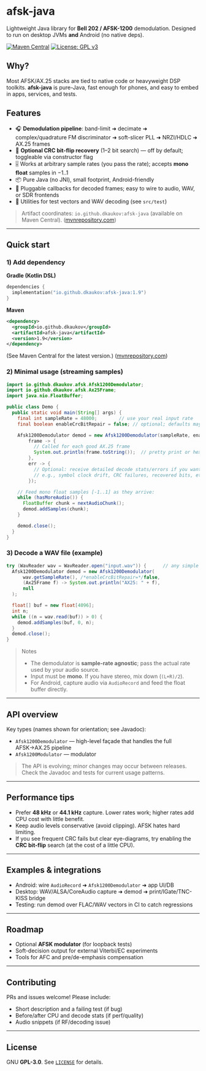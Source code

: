 # afsk-java

Lightweight Java library for **Bell 202 / AFSK-1200** demodulation. Designed to run on desktop JVMs **and** Android (no native deps).

[![Maven Central](https://img.shields.io/maven-central/v/io.github.dkaukov/afsk-java.svg)](https://mvnrepository.com/artifact/io.github.dkaukov/afsk-java)
[![License: GPL v3](https://img.shields.io/badge/License-GPLv3-blue.svg)](#license)

## Why?

Most AFSK/AX.25 stacks are tied to native code or heavyweight DSP toolkits. **afsk-java** is pure-Java, fast enough for phones, and easy to embed in apps, services, and tests.

## Features

* 🎧 **Demodulation pipeline**: band-limit ➜ decimate ➜ complex/quadrature FM discriminator ➜ soft-slicer PLL ➜ NRZI/HDLC ➜ AX.25 frames
* 🧪 **Optional CRC bit-flip recovery** (1–2 bit search) — off by default; toggleable via constructor flag
* 🎚️ Works at arbitrary sample rates (you pass the rate); accepts **mono float** samples in $-1..1$
* 📦 Pure Java (no JNI), small footprint, Android-friendly
* 🔧 Pluggable callbacks for decoded frames; easy to wire to audio, WAV, or SDR frontends
* 🧰 Utilities for test vectors and WAV decoding (see `src/test`)

> Artifact coordinates: `io.github.dkaukov:afsk-java` (available on Maven Central). ([mvnrepository.com][1])

---

## Quick start

### 1) Add dependency

**Gradle (Kotlin DSL)**

```kts
dependencies {
  implementation("io.github.dkaukov:afsk-java:1.9")
}
```

**Maven**

```xml
<dependency>
  <groupId>io.github.dkaukov</groupId>
  <artifactId>afsk-java</artifactId>
  <version>1.9</version>
</dependency>
```

(See Maven Central for the latest version.) ([mvnrepository.com][1])

### 2) Minimal usage (streaming samples)

```java
import io.github.dkaukov.afsk.Afsk1200Demodulator;
import io.github.dkaukov.afsk.Ax25Frame;
import java.nio.FloatBuffer;

public class Demo {
  public static void main(String[] args) {
    final int sampleRate = 48000;        // use your real input rate
    final boolean enableCrcBitRepair = false; // optional; defaults may differ

    Afsk1200Demodulator demod = new Afsk1200Demodulator(sampleRate, enableCrcBitRepair,
        frame -> {
          // Called for each good AX.25 frame
          System.out.println(frame.toString());  // pretty print or hex dump
        },
        err -> {
          // Optional: receive detailed decode stats/errors if you want
          // e.g., symbol clock drift, CRC failures, recovered bits, etc.
        });

    // Feed mono float samples [-1..1] as they arrive:
    while (hasMoreAudio()) {
      FloatBuffer chunk = nextAudioChunk();
      demod.addSamples(chunk);
    }

    demod.close();
  }
}
```

### 3) Decode a WAV file (example)

```java
try (WavReader wav = WavReader.open("input.wav")) {      // any simple WAV reader
  Afsk1200Demodulator demod = new Afsk1200Demodulator(
      wav.getSampleRate(), /*enableCrcBitRepair=*/false,
      (Ax25Frame f) -> System.out.println("AX25: " + f),
      null
  );

  float[] buf = new float[4096];
  int n;
  while ((n = wav.read(buf)) > 0) {
    demod.addSamples(buf, 0, n);
  }
  demod.close();
}
```

> Notes
>
> * The demodulator is **sample-rate agnostic**; pass the actual rate used by your audio source.
> * Input must be **mono**. If you have stereo, mix down (`(L+R)/2`).
> * For Android, capture audio via `AudioRecord` and feed the float buffer directly.

---

## API overview

Key types (names shown for orientation; see Javadoc):

* `Afsk1200Demodulator` — high-level façade that handles the full AFSK→AX.25 pipeline
* `Afsk1200Modulator` — modulator

> The API is evolving; minor changes may occur between releases. Check the Javadoc and tests for current usage patterns.

---

## Performance tips

* Prefer **48 kHz** or **44.1 kHz** capture. Lower rates work; higher rates add CPU cost with little benefit.
* Keep audio levels conservative (avoid clipping). AFSK hates hard limiting.
* If you see frequent CRC fails but clear eye-diagrams, try enabling the **CRC bit-flip** search (at the cost of a little CPU).

---

## Examples & integrations

* Android: wire `AudioRecord` ➜ `Afsk1200Demodulator` ➜ app UI/DB
* Desktop: WAV/ALSA/CoreAudio capture ➜ demod ➜ print/IGate/TNC-KISS bridge
* Testing: run demod over FLAC/WAV vectors in CI to catch regressions

---

## Roadmap

* Optional **AFSK modulator** (for loopback tests)
* Soft-decision output for external Viterbi/EC experiments
* Tools for AFC and pre/de-emphasis compensation

---

## Contributing

PRs and issues welcome! Please include:

* Short description and a failing test (if bug)
* Before/after CPU and decode stats (if perf/quality)
* Audio snippets (if RF/decoding issue)

---

## License

GNU **GPL-3.0**. See [`LICENSE`](./LICENSE) for details. 

[1]: https://mvnrepository.com/artifact/io.github.dkaukov/afsk-java "Maven Repository: io.github.dkaukov » afsk-java"


